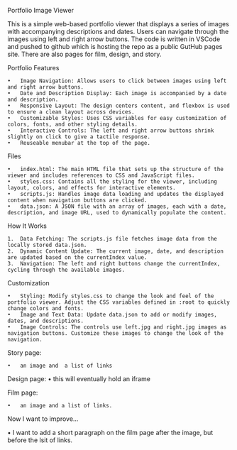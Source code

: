 Portfolio Image Viewer

This is a simple web-based portfolio viewer that displays a series of images with accompanying descriptions and dates. Users can navigate through the images using left and right arrow buttons. The code is written in VSCode and pushed to github which is hosting the repo as a public GutHub pages site. There are also pages for film, design, and story. 

Portfolio Features

	•	Image Navigation: Allows users to click between images using left and right arrow buttons.
	•	Date and Description Display: Each image is accompanied by a date and description. 
	•	Responsive Layout: The design centers content, and flexbox is used to ensure a clean layout across devices.
	•	Customizable Styles: Uses CSS variables for easy customization of colors, fonts, and other styling details.
	•	Interactive Controls: The left and right arrow buttons shrink slightly on click to give a tactile response.
    •	Reuseable menubar at the top of the page. 

Files

	•	index.html: The main HTML file that sets up the structure of the viewer and includes references to CSS and JavaScript files.
	•	styles.css: Contains all the styling for the viewer, including layout, colors, and effects for interactive elements.
	•	scripts.js: Handles image data loading and updates the displayed content when navigation buttons are clicked.
	•	data.json: A JSON file with an array of images, each with a date, description, and image URL, used to dynamically populate the content.


How It Works

	1.	Data Fetching: The scripts.js file fetches image data from the locally stored data.json.
	2.	Dynamic Content Update: The current image, date, and description are updated based on the currentIndex value.
	3.	Navigation: The left and right buttons change the currentIndex, cycling through the available images.

Customization

	•	Styling: Modify styles.css to change the look and feel of the portfolio viewer. Adjust the CSS variables defined in :root to quickly change colors and fonts.
	•	Image and Text Data: Update data.json to add or modify images, dates, and descriptions.
	•	Image Controls: The controls use left.jpg and right.jpg images as navigation buttons. Customize these images to change the look of the navigation.

Story page: 

    •   an image and  a list of links

Design page: 
    •   this will eventually hold an iframe

Film page: 

    •   an image and a list of links. 

Now I want to improve... 

•   I want to add a short paragraph on the film page after the image, but before the lsit of links. 
